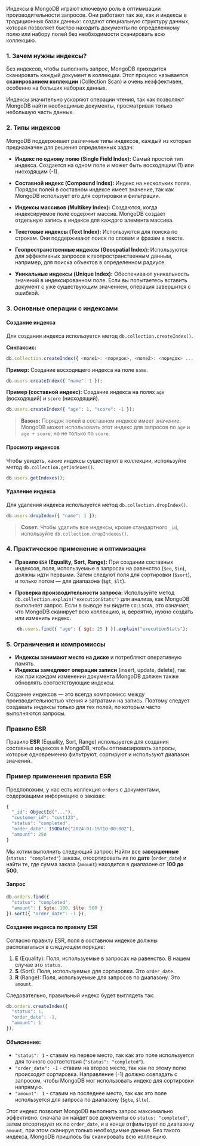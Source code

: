 Индексы в MongoDB играют ключевую роль в оптимизации производительности запросов. Они работают так же, как и индексы в традиционных базах данных: создают специальную структуру данных, которая позволяет быстро находить документы по определенному полю или набору полей без необходимости сканировать всю коллекцию.

### 1. Зачем нужны индексы?

Без индексов, чтобы выполнить запрос, MongoDB приходится сканировать каждый документ в коллекции. Этот процесс называется **сканированием коллекции** (Collection Scan) и очень неэффективен, особенно на больших наборах данных.

Индексы значительно ускоряют операции чтения, так как позволяют MongoDB найти необходимые документы, просматривая только небольшую часть данных.

### 2. Типы индексов

MongoDB поддерживает различные типы индексов, каждый из которых предназначен для решения определенных задач:

- **Индекс по одному полю (Single Field Index):** Самый простой тип индекса. Создается на одном поле и может быть восходящим (1) или нисходящим (-1).
    
- **Составной индекс (Compound Index):** Индекс на нескольких полях. Порядок полей в составном индексе имеет значение, так как MongoDB использует его для сортировки и фильтрации.
    
- **Индексы массивов (Multikey Index):** Создаются, когда индексируемое поле содержит массив. MongoDB создает отдельную запись в индексе для каждого элемента массива.
    
- **Текстовые индексы (Text Index):** Используются для поиска по строкам. Они поддерживают поиск по словам и фразам в тексте.
    
- **Геопространственные индексы (Geospatial Index):** Используются для эффективных запросов к геопространственным данным, например, для поиска объектов в определенном радиусе.
    
- **Уникальные индексы (Unique Index):** Обеспечивают уникальность значений в индексированном поле. Если вы попытаетесь вставить документ с уже существующим значением, операция завершится с ошибкой.

### 3. Основные операции с индексами

#### Создание индекса
Для создания индекса используется метод `db.collection.createIndex()`.

**Синтаксис:**
```js
db.collection.createIndex({ <поле1>: <порядок>, <поле2>: <порядок> ... });
```

**Пример:** Создание восходящего индекса на поле `name`.
```js
db.users.createIndex({ "name": 1 });
```

**Пример (составной индекс):** Создание индекса на полях `age` (восходящий) и `score` (нисходящий).
```js
db.users.createIndex({ "age": 1, "score": -1 });
```

> **Важно:** Порядок полей в составном индексе имеет значение. MongoDB может использовать этот индекс для запросов по `age` и `age + score`, но не только по `score`.

#### Просмотр индексов
Чтобы увидеть, какие индексы существуют в коллекции, используйте метод `db.collection.getIndexes()`.
```js
db.users.getIndexes();
```

#### Удаление индекса
Для удаления индекса используется метод `db.collection.dropIndex()`.
```js
db.users.dropIndex({ "name": 1 });
```

> **Совет:** Чтобы удалить все индексы, кроме стандартного `_id`, используйте `db.collection.dropIndexes()`.

### 4. Практическое применение и оптимизация

- **Правило `ESR` (Equality, Sort, Range):** При создании составных индексов, поля, используемые в запросах на равенство (`$eq`, `$in`), должны идти первыми. Затем следуют поля для сортировки (`$sort`), и только потом — для диапазона (`$gt`, `$lt`).
    
- **Проверка производительности запроса:** Используйте метод `db.collection.explain("executionStats")` для анализа, как MongoDB выполняет запрос. Если в выводе вы видите `COLLSCAN`, это означает, что MongoDB сканирует всю коллекцию, и, вероятно, нужно создать или изменить индекс.
        
```js
    db.users.find({ "age": { $gt: 25 } }).explain("executionStats");
```
    

### 5. Ограничения и компромиссы

- **Индексы занимают место на диске** и потребляют оперативную память.    
- **Индексы замедляют операции записи** (insert, update, delete), так как при каждом изменении документа MongoDB должен также обновлять соответствующие индексы.
    
Создание индексов — это всегда компромисс между производительностью чтения и затратами на запись. Поэтому следует создавать индексы только для тех полей, по которым часто выполняются запросы.


### Правило ESR
Правило **ESR** (Equality, Sort, Range) используется для создания составных индексов в MongoDB, чтобы оптимизировать запросы, которые одновременно фильтруют, сортируют и используют диапазон значений.

### Пример применения правила ESR

Предположим, у нас есть коллекция `orders` с документами, содержащими информацию о заказах:

```js
{
  "_id": ObjectId("..."),
  "customer_id": "cust123",
  "status": "completed",
  "order_date": ISODate("2024-01-15T10:00:00Z"),
  "amount": 250
}
```

Мы хотим выполнить следующий запрос: Найти все **завершенные** (`status: "completed"`) заказы, отсортировать их по **дате** (`order_date`) и найти те, где сумма заказа (`amount`) находится в диапазоне от **100 до 500**.

#### Запрос
```js
db.orders.find({
  "status": "completed",
  "amount": { $gte: 100, $lte: 500 }
}).sort({ "order_date": -1 });
```

#### Создание индекса по правилу ESR
Согласно правилу ESR, поля в составном индексе должны располагаться в следующем порядке:
1. **E** (Equality): Поля, используемые в запросах на равенство. В нашем случае это `status`.
2. **S** (Sort): Поля, используемые для сортировки. Это `order_date`.
3. **R** (Range): Поля, используемые для запросов по диапазону. Это `amount`.
    
Следовательно, правильный индекс будет выглядеть так:
```js
db.orders.createIndex({
  "status": 1,
  "order_date": -1,
  "amount": 1
});
```

#### Объяснение:
- `"status": 1` - ставим на первое место, так как это поле используется для точного соответствия (`"status": "completed"`).
- `"order_date": -1` - ставим на второе место, так как по этому полю происходит сортировка. Направление (-1) должно совпадать с запросом, чтобы MongoDB мог использовать индекс для сортировки напрямую.
- `"amount": 1` - ставим на последнее место, так как это поле используется для запроса по диапазону (`$gte`, `$lte`).
    
Этот индекс позволит MongoDB выполнить запрос максимально эффективно: сначала он найдет все документы со `status: "completed"`, затем отсортирует их по `order_date`, и в конце отфильтрует по диапазону `amount`, при этом сканируя только необходимые данные. Без такого индекса, MongoDB пришлось бы сканировать всю коллекцию.